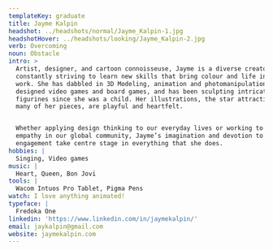 ```yaml
---
templateKey: graduate
title: Jayme Kalpin
headshot: ../headshots/normal/Jayme_Kalpin-1.jpg
headshotHover: ../headshots/looking/Jayme_Kalpin-2.jpg
verb: Overcoming
noun: Obstacle
intro: >
  Artist, designer, and cartoon connoisseuse, Jayme is a diverse creator
  constantly striving to learn new skills that bring colour and life into her
  work. She has dabbled in 3D Modeling, animation and photomanipulation,
  designed video games and board games, and has been sculpting intricate
  figurines since she was a child. Her illustrations, the star attraction of
  many of her pieces, are playful and heartfelt. 


  Whether applying design thinking to our everyday lives or working to inspire
  empathy in our global community, Jayme’s imagination and devotion to fostering
  engagement take centre stage in everything that she does.
hobbies: |
  Singing, Video games
music: |
  Heart, Queen, Bon Jovi
tools: |
  Wacom Intuos Pro Tablet, Pigma Pens
watch: I love anything animated!
typeface: |
  Fredoka One
linkedin: 'https://www.linkedin.com/in/jaymekalpin/'
email: jaykalpin@gmail.com
website: jaymekalpin.com
---
```


